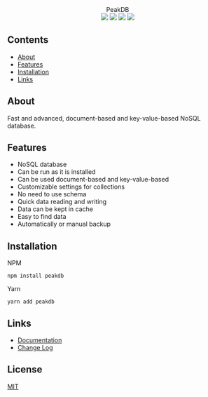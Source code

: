 [Function]: https://developer.mozilla.org/en-US/docs/Web/JavaScript/Reference/Global_Objects/Function
[String]: https://developer.mozilla.org/en-US/docs/Web/JavaScript/Reference/Global_Objects/String
[Number]: https://developer.mozilla.org/en-US/docs/Web/JavaScript/Reference/Global_Objects/Number
[Object]: https://developer.mozilla.org/en-US/docs/Web/JavaScript/Reference/Global_Objects/Object
[Array]: https://developer.mozilla.org/en-US/docs/Web/JavaScript/Reference/Global_Objects/Array
[Boolean]: https://developer.mozilla.org/en-US/docs/Web/JavaScript/Reference/Global_Objects/Boolean

<div align="center">
  <span>PeakDB</span>
  <br/>
  <img src="https://badgen.net/npm/v/peakdb"/>
  <img src="https://badgen.net/npm/license/peakdb"/>
  <img src="https://badgen.net/npm/node/peakdb"/>
  <img src="https://badgen.net/npm/dt/peakdb"/>
</div>

## Contents

  * [About](#about)
  * [Features](#features)
  * [Installation](#installation)
  * [Links](#links)

## About

Fast and advanced, document-based and key-value-based NoSQL database.

## Features

  * NoSQL database
  * Can be run as it is installed
  * Can be used document-based and key-value-based
  * Customizable settings for collections
  * No need to use schema
  * Quick data reading and writing
  * Data can be kept in cache
  * Easy to find data
  * Automatically or manual backup

## Installation

NPM
```sh-session
npm install peakdb
```
Yarn
```sh-session
yarn add peakdb
```

## Links

  * [Documentation](https://peakdb.paiode.cf/api-docs)
  * [Change Log](CHANGELOG.md#change-log)

## License

[MIT](LICENSE.md)

